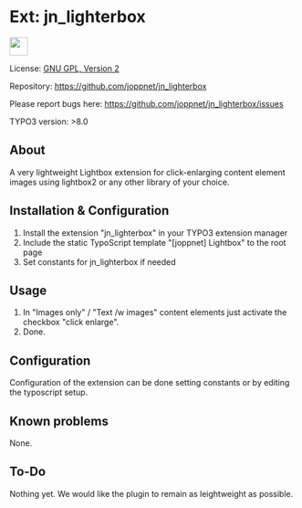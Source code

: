 # Ext: jn_lighterbox

<img src="https://www.joppnet.de/typo3conf/ext/jn_lighterbox/ext_icon.png" width="32" height="32" />

License: [GNU GPL, Version 2](https://www.gnu.org/licenses/gpl-2.0.html)

Repository: https://github.com/joppnet/jn_lighterbox

Please report bugs here: https://github.com/joppnet/jn_lighterbox/issues

TYPO3 version: >8.0

## About
A very lightweight Lightbox extension for click-enlarging content element images using lightbox2 or any other library of your choice.

## Installation & Configuration

1. Install the extension "jn_lighterbox" in your TYPO3 extension manager
2. Include the static TypoScript template "[joppnet] Lightbox" to the root page
3. Set constants for jn_lighterbox if needed
     
## Usage

1. In "Images only" / "Text /w images" content elements just activate the checkbox "click enlarge".
2. Done.

## Configuration

Configuration of the extension can be done setting constants or by editing the typoscript setup.

## Known problems

None.

## To-Do

Nothing yet. We would like the plugin to remain as leightweight as possible.